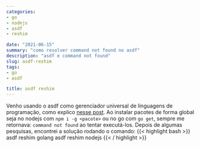 ```yaml
---
categories:
- go
- nodejs
- asdf
- reshim

date: "2021-06-15"
summary: "como resolver command not found no asdf"
description: "asdf e command not found"
slug: asdf-reshim
tags:
- go
- asdf

title: asdf reshim
---
```


Venho usando o asdf como gerenciador universal de linguagens de programação, como explico [nesse post](https://eduardoalencar.com/posts/o-que-vem-depois-da-instalacao-do-arch-linux/). Ao instalar pacotes de forma global
seja no nodejs com `npm i -g <pacote>` ou no go com `go get`, sempre me retornava: `command not found` ao tentar executá-los.
Depois de algumas pesquisas, encontrei a solução rodando o comando:
{{< highlight bash >}}
asdf reshim golang
asdf reshim nodejs
{{< / highlight >}}


